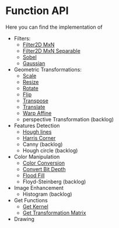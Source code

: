 # Function API

Here you can find the implementation of
* Filters:
    * [Filter2D MxN](./Filters/Filter2D)
    * [Filter2D MxN Separable](./Filters/SepFilter2D)
    * [Sobel](./Filters/Sobel)
    * [Gaussian](./Gaussian)
* Geometric Transformations:
    * [Scale](./Geometric%20Transformations/Scale)
    * [Resize](./Geometric%20Transformations/Resize)
    * [Rotate](./Geometric%20Transformations/Rotate)
    * [Flip](./Geometric%20Transformations/Flip)
    * [Transpose](./Geometric%20Transformations/Transpose)
    * [Translate](./Geometric%20Transformations/Translate)
    * [Warp Affine](./Geometric%20Transformations/WarpAffine)
    * perspective Transformation (backlog)
* Features Detection
    * [Hough lines](./Features%20Detection/HoughLines)
    * [Harris Corner](./Features%20Detection/HarrisCorner)
    * Canny (backlog)
    * Hough circle (backlog)
* Color Manipulation
    * [Color Conversion](./Color%20Manipulation/ColorConvert)
    * [Convert Bit Depth](./Color%20Manipulation/ConvertBitDepth)
    * [Flood Fill](./Color%20Manipulation/FloodFill)
    * Floyd-Steinberg (backlog)
* Image Enhancement
    * Histogram (backlog)
* Get Functions
    * [Get Kernel](./Get%20functions/Get%20Kernel)
    * [Get Transformation Matrix](./Get%20functions/Get%20Transformation%20Matrix)
* Drawing
    


